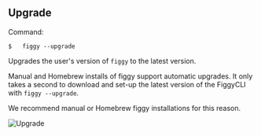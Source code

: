
## Upgrade

Command:

    $   figgy --upgrade
        
Upgrades the user's version of `figgy` to the latest version. 

Manual and Homebrew installs of figgy support automatic upgrades. It only takes a second to download and set-up the latest
version of the FiggyCLI with `figgy --upgrade`. 

We recommend manual or Homebrew figgy installations for this reason. 

![Upgrade](/images/gifs/upgrade.gif)

